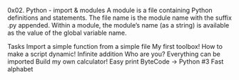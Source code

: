 0x02. Python - import & modules
A module is a file containing Python definitions and statements. The file name is the module name with the suffix .py appended. Within a module, the module’s name (as a string) is available as the value of the global variable name.

Tasks
Import a simple function from a simple file
My first toolbox!
How to make a script dynamic!
Infinite addition
Who are you?
Everything can be imported
Build my own calculator!
Easy print
ByteCode -> Python #3
Fast alphabet
